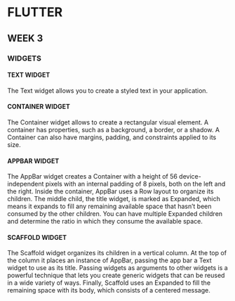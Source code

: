 # FLUTTER

## WEEK 3

### WIDGETS

#### TEXT WIDGET

The Text widget allows you to create a styled text in your application.

#### CONTAINER WIDGET

The Container widget allows to create a rectangular visual element. A container has properties, such as a background, a border, or a shadow. A Container can also have margins, padding, and constraints applied to its size.

#### APPBAR WIDGET

The AppBar widget creates a Container with a height of 56 device-independent pixels with an internal padding of 8 pixels, both on the left and the right. Inside the container, AppBar uses a Row layout to organize its children. The middle child, the title widget, is marked as Expanded, which means it expands to fill any remaining available space that hasn’t been consumed by the other children. You can have multiple Expanded children and determine the ratio in which they consume the available space.

#### SCAFFOLD WIDGET

The Scaffold widget organizes its children in a vertical column. At the top of the column it places an instance of AppBar, passing the app bar a Text widget to use as its title. Passing widgets as arguments to other widgets is a powerful technique that lets you create generic widgets that can be reused in a wide variety of ways. Finally, Scaffold uses an Expanded to fill the remaining space with its body, which consists of a centered message.
